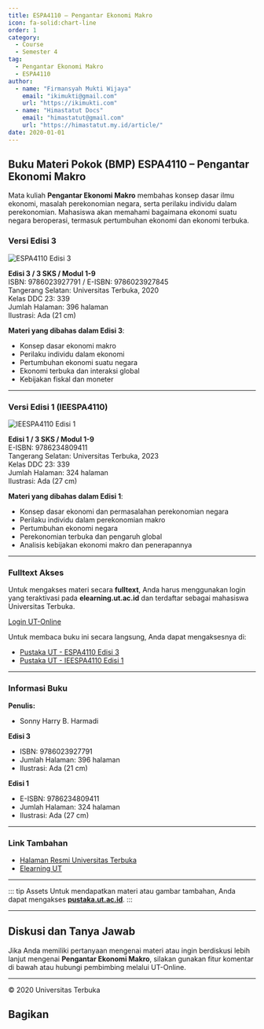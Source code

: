 ```yaml
--- 
title: ESPA4110 – Pengantar Ekonomi Makro
icon: fa-solid:chart-line
order: 1
category:
  - Course
  - Semester 4
tag:
  - Pengantar Ekonomi Makro
  - ESPA4110
author:
  - name: "Firmansyah Mukti Wijaya"
    email: "ikimukti@gmail.com"
    url: "https://ikimukti.com"
  - name: "Himastatut Docs"
    email: "himastatut@gmail.com"
    url: "https://himastatut.my.id/article/"
date: 2020-01-01
--- 
```


## Buku Materi Pokok (BMP) ESPA4110 – Pengantar Ekonomi Makro

Mata kuliah **Pengantar Ekonomi Makro** membahas konsep dasar ilmu ekonomi, masalah perekonomian negara, serta perilaku individu dalam perekonomian. Mahasiswa akan memahami bagaimana ekonomi suatu negara beroperasi, termasuk pertumbuhan ekonomi dan ekonomi terbuka.

### Versi Edisi 3

![ESPA4110 Edisi 3](https://pustaka.ut.ac.id/lib/wp-content/uploads/2020/07/ESPA411003.jpg)

**Edisi 3 / 3 SKS / Modul 1-9**  
ISBN: 9786023927791 / E-ISBN: 9786023927845  
Tangerang Selatan: Universitas Terbuka, 2020  
Kelas DDC 23: 339  
Jumlah Halaman: 396 halaman  
Ilustrasi: Ada (21 cm)  

**Materi yang dibahas dalam Edisi 3**:
- Konsep dasar ekonomi makro
- Perilaku individu dalam ekonomi
- Pertumbuhan ekonomi suatu negara
- Ekonomi terbuka dan interaksi global
- Kebijakan fiskal dan moneter

--- 

### Versi Edisi 1 (IEESPA4110)

![IEESPA4110 Edisi 1](https://pustaka.ut.ac.id/lib/wp-content/uploads/2023/04/IEESPA4110.jpg)

**Edisi 1 / 3 SKS / Modul 1-9**  
E-ISBN: 9786234809411  
Tangerang Selatan: Universitas Terbuka, 2023  
Kelas DDC 23: 339  
Jumlah Halaman: 324 halaman  
Ilustrasi: Ada (27 cm)  

**Materi yang dibahas dalam Edisi 1**:
- Konsep dasar ekonomi dan permasalahan perekonomian negara
- Perilaku individu dalam perekonomian makro
- Pertumbuhan ekonomi negara
- Perekonomian terbuka dan pengaruh global
- Analisis kebijakan ekonomi makro dan penerapannya

--- 

### Fulltext Akses

Untuk mengakses materi secara **fulltext**, Anda harus menggunakan login yang teraktivasi pada **elearning.ut.ac.id** dan terdaftar sebagai mahasiswa Universitas Terbuka.

[Login UT-Online](http://elearning.ut.ac.id)

Untuk membaca buku ini secara langsung, Anda dapat mengaksesnya di:
- [Pustaka UT - ESPA4110 Edisi 3](https://pustaka.ut.ac.id/lib/espa4110-pengantar-ekonomi-makro-edisi-3/)
- [Pustaka UT - IEESPA4110 Edisi 1](https://pustaka.ut.ac.id/lib/ieespa4110-introduction-to-macroeconomics/)

--- 

### Informasi Buku

**Penulis:**  
- Sonny Harry B. Harmadi  

**Edisi 3**  
- ISBN: 9786023927791  
- Jumlah Halaman: 396 halaman  
- Ilustrasi: Ada (21 cm)  

**Edisi 1**  
- E-ISBN: 9786234809411  
- Jumlah Halaman: 324 halaman  
- Ilustrasi: Ada (27 cm)

--- 

### Link Tambahan

- [Halaman Resmi Universitas Terbuka](https://www.ut.ac.id)
- [Elearning UT](http://elearning.ut.ac.id)

--- 

::: tip Assets
Untuk mendapatkan materi atau gambar tambahan, Anda dapat mengakses **[pustaka.ut.ac.id](https://pustaka.ut.ac.id)**.
:::

--- 

## Diskusi dan Tanya Jawab

Jika Anda memiliki pertanyaan mengenai materi atau ingin berdiskusi lebih lanjut mengenai **Pengantar Ekonomi Makro**, silakan gunakan fitur komentar di bawah atau hubungi pembimbing melalui UT-Online.

--- 

<footer>
  <p>© 2020 Universitas Terbuka</p>
</footer>


## Bagikan
<Share colorful />
<GitContributors />
<GitChangelog />